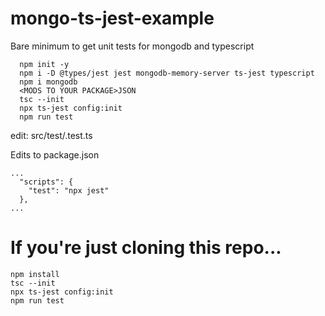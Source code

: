 # mongo-ts-jest-example

Bare minimum to get unit tests for mongodb and typescript

```
  npm init -y
  npm i -D @types/jest jest mongodb-memory-server ts-jest typescript
  npm i mongodb
  <MODS TO YOUR PACKAGE>JSON
  tsc --init
  npx ts-jest config:init
  npm run test
```

edit:
src/test/<FILENAME>.test.ts

Edits to package.json

```
...
  "scripts": {
    "test": "npx jest"
  },
...
```

# If you're just cloning this repo...

```
npm install
tsc --init
npx ts-jest config:init
npm run test
```
